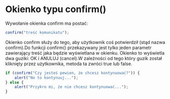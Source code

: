 # Okienko typu confirm()

Wywołanie okienka confirm ma postać:

```js
confirm("treść komunikatu");
```

Okienko confirm służy do tego, aby użytkownik coś potwierdził (stąd nazwa confirm).Do funkcji confirm() przekazywany jest tylko jeden parametr zawierający treść jaka będzie wyświetlana w okienku. Okienko to wyświetla dwa guziki: OK i ANULUJ (cancel).W zależności od tego który guzik został kliknięty przez użytkownika, metoda ta zwróci true lub false.

```js
if (confirm("Czy jesteś pewien, że chcesz kontynuować?")) {
    alert("No to kontynuuj...");
} else {
    alert("Przykro mi, że nie chcesz kontynuować...");
}
```